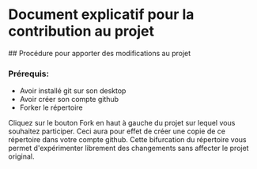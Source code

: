 # Document explicatif pour la contribution au projet

## Procédure pour apporter des modifications au projet

### Prérequis: 

* Avoir installé git sur son desktop
* Avoir créer son compte github
* Forker le répertoire

Cliquez sur le bouton Fork en haut à gauche du projet sur lequel vous souhaitez participer. Ceci aura pour effet de créer une copie de ce répertoire dans votre compte github. Cette bifurcation du répertoire vous permet d'expérimenter librement des changements sans affecter le projet original.

